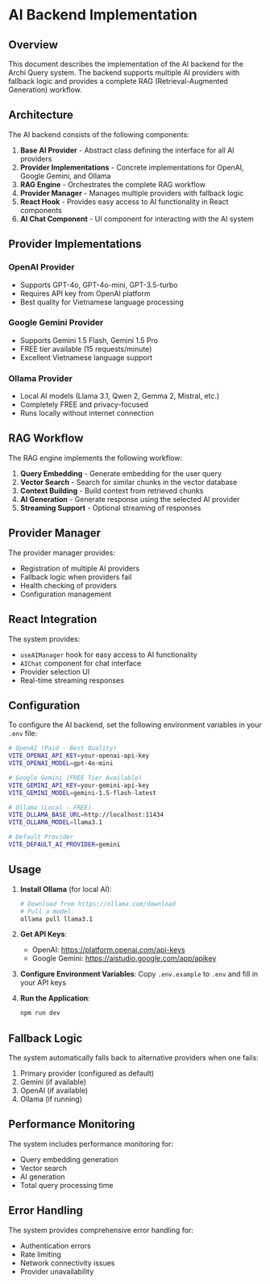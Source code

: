 # AI Backend Implementation

## Overview

This document describes the implementation of the AI backend for the Archi Query system. The backend supports multiple AI providers with fallback logic and provides a complete RAG (Retrieval-Augmented Generation) workflow.

## Architecture

The AI backend consists of the following components:

1. **Base AI Provider** - Abstract class defining the interface for all AI providers
2. **Provider Implementations** - Concrete implementations for OpenAI, Google Gemini, and Ollama
3. **RAG Engine** - Orchestrates the complete RAG workflow
4. **Provider Manager** - Manages multiple providers with fallback logic
5. **React Hook** - Provides easy access to AI functionality in React components
6. **AI Chat Component** - UI component for interacting with the AI system

## Provider Implementations

### OpenAI Provider
- Supports GPT-4o, GPT-4o-mini, GPT-3.5-turbo
- Requires API key from OpenAI platform
- Best quality for Vietnamese language processing

### Google Gemini Provider
- Supports Gemini 1.5 Flash, Gemini 1.5 Pro
- FREE tier available (15 requests/minute)
- Excellent Vietnamese language support

### Ollama Provider
- Local AI models (Llama 3.1, Qwen 2, Gemma 2, Mistral, etc.)
- Completely FREE and privacy-focused
- Runs locally without internet connection

## RAG Workflow

The RAG engine implements the following workflow:

1. **Query Embedding** - Generate embedding for the user query
2. **Vector Search** - Search for similar chunks in the vector database
3. **Context Building** - Build context from retrieved chunks
4. **AI Generation** - Generate response using the selected AI provider
5. **Streaming Support** - Optional streaming of responses

## Provider Manager

The provider manager provides:

- Registration of multiple AI providers
- Fallback logic when providers fail
- Health checking of providers
- Configuration management

## React Integration

The system provides:

- `useAIManager` hook for easy access to AI functionality
- `AIChat` component for chat interface
- Provider selection UI
- Real-time streaming responses

## Configuration

To configure the AI backend, set the following environment variables in your `.env` file:

```bash
# OpenAI (Paid - Best Quality)
VITE_OPENAI_API_KEY=your-openai-api-key
VITE_OPENAI_MODEL=gpt-4o-mini

# Google Gemini (FREE Tier Available)
VITE_GEMINI_API_KEY=your-gemini-api-key
VITE_GEMINI_MODEL=gemini-1.5-flash-latest

# Ollama (Local - FREE)
VITE_OLLAMA_BASE_URL=http://localhost:11434
VITE_OLLAMA_MODEL=llama3.1

# Default Provider
VITE_DEFAULT_AI_PROVIDER=gemini
```

## Usage

1. **Install Ollama** (for local AI):
   ```bash
   # Download from https://ollama.com/download
   # Pull a model:
   ollama pull llama3.1
   ```

2. **Get API Keys**:
   - OpenAI: https://platform.openai.com/api-keys
   - Google Gemini: https://aistudio.google.com/app/apikey

3. **Configure Environment Variables**:
   Copy `.env.example` to `.env` and fill in your API keys

4. **Run the Application**:
   ```bash
   npm run dev
   ```

## Fallback Logic

The system automatically falls back to alternative providers when one fails:
1. Primary provider (configured as default)
2. Gemini (if available)
3. OpenAI (if available)
4. Ollama (if running)

## Performance Monitoring

The system includes performance monitoring for:
- Query embedding generation
- Vector search
- AI generation
- Total query processing time

## Error Handling

The system provides comprehensive error handling for:
- Authentication errors
- Rate limiting
- Network connectivity issues
- Provider unavailability